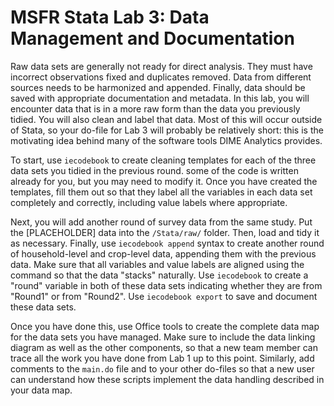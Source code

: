 # MSFR Stata Lab 3: Data Management and Documentation

Raw data sets are generally not ready for direct analysis. They must have incorrect observations fixed and duplicates removed. Data from different sources needs to be harmonized and appended. Finally, data should be saved with appropriate documentation and metadata. In this lab, you will encounter data that is in a more raw form than the data you previously tidied. You will also clean and label that data. Most of this will occur outside of Stata, so your do-file for Lab 3 will probably be relatively short: this is the motivating idea behind many of the software tools DIME Analytics provides.

To start, use `iecodebook` to create cleaning templates for each of the three data sets you tidied in the previous round. some of the code is written already for you, but you may need to modify it. Once you have created the templates, fill them out so that they label all the variables in each data set completely and correctly, including value labels where appropriate.

Next, you will add another round of survey data from the same study. Put the [PLACEHOLDER] data into the `/Stata/raw/` folder. Then, load and tidy it as necessary. Finally, use `iecodebook append` syntax to create another round of household-level and crop-level data, appending them with the previous data. Make sure that all variables and value labels are aligned using the command so that the data "stacks" naturally. Use `iecodebook` to create a "round" variable in both of these data sets indicating whether they are from "Round1" or from "Round2". Use `iecodebook export` to save and document these data sets.

Once you have done this, use Office tools to create the complete data map for the data sets you have managed. Make sure to include the data linking diagram as well as the other components, so that a new team member can trace all the work you have done from Lab 1 up to this point. Similarly, add comments to the `main.do` file and to your other do-files so that a new user can understand how these scripts implement the data handling described in your data map.
